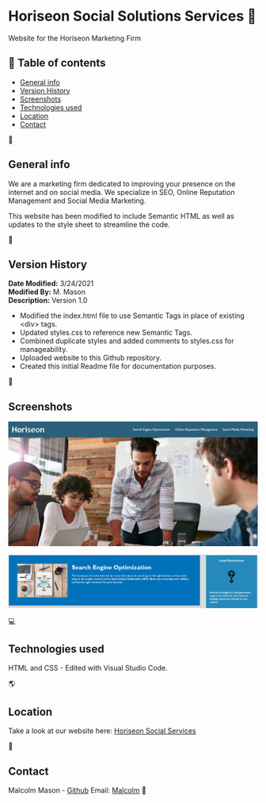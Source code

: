 # Horiseon Social Solutions Services 💬

Website for the Horiseon Marketing Firm

## 📑 Table of contents

- [General info](#General-info)
- [Version History](#version-history)
- [Screenshots](#screenshots)
- [Technologies used](#technologies-used)
- [Location](#location)
- [Contact](#contact)

📰
## General info

We are a marketing firm dedicated to improving your presence on the internet and on
social media. We specialize in SEO, Online Reputation Management and Social Media
Marketing.

This website has been modified to include Semantic HTML as well as updates to the style sheet to streamline the code.

📓
## Version History

**Date Modified:** 3/24/2021  
**Modified By:** M. Mason  
**Description:** Version 1.0

- Modified the index.html file to use Semantic Tags in place of existing &lt;div&gt; tags.
- Updated styles.css to reference new Semantic Tags.
- Combined duplicate styles and added comments to styles.css for manageability.
- Uploaded website to this Github repository.
- Created this initial Readme file for documentation purposes.

📸
## Screenshots

![Homepage Screenshot](/assets/images/home-page-screen.JPG)

![Services Offered](/assets/images/services-offered.JPG)

💻
## Technologies used

HTML and CSS - Edited with Visual Studio Code.

🌎
## Location

Take a look at our website here: [Horiseon Social Services](https://malmason.github.io/horiseon-marketing/)

📱
## Contact

Malcolm Mason - [Github](https://github.com/malmason) Email: [Malcolm](mailto:malmason66@gmail.com) 📧
